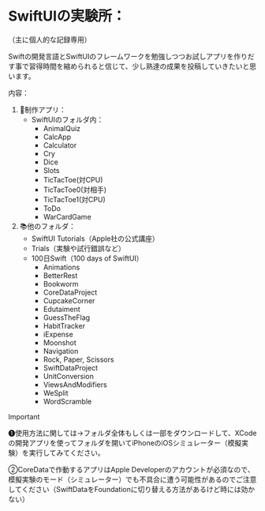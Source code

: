 # SwiftUIの実験所：
（主に個人的な記録専用）

Swiftの開発言語とSwiftUIのフレームワークを勉強しつつお試しアプリを作りだす事で習得時間を縮められると信じて、少し熟達の成果を投稿していきたいと思います。

内容：
1. 📖制作アプリ：
     - SwiftUIのフォルダ内：
       - AnimalQuiz
       - CalcApp
       - Calculator
       - Cry
       - Dice
       - Slots
       - TicTacToe(対CPU)
       - TicTacToe0(対相手)
       - TicTacToe1(対CPU)
       - ToDo
       - WarCardGame
2. 📚他のフォルダ：
     - SwiftUI Tutorials（Apple社の公式講座）
     - Trials（実験や試行錯誤など）
     - 100日Swift（100 days of SwiftUI）
       - Animations
       - BetterRest
       - Bookworm
       - CoreDataProject
       - CupcakeCorner
       - Edutaiment
       - GuessTheFlag
       - HabitTracker
       - iExpense
       - Moonshot
       - Navigation
       - Rock, Paper, Scissors
       - SwiftDataProject
       - UnitConversion
       - ViewsAndModifiers
       - WeSplit
       - WordScramble

> [!IMPORTANT]
> ❶使用方法に関しては→フォルダ全体もしくは一部をダウンロードして、XCodeの開発アプリを使ってフォルダを開いてiPhoneのiOSシミュレーター（模擬実験）を実行してみてください。
> 
> ②CoreDataで作動するアプリはApple Developerのアカウントが必須なので、模擬実験のモード（シミュレーター）でも不具合に遭う可能性があるのでご注意してください（SwiftDataをFoundationに切り替える方法があるけど時には効かない）
